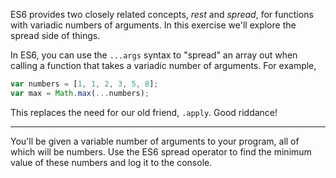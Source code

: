 ES6 provides two closely related concepts, _rest_ and _spread_, for functions with variadic numbers of arguments. In this exercise we'll explore the spread side of things.

In ES6, you can use the `...args` syntax to "spread" an array out when calling a function that takes a variadic number of arguments. For example,

```js
var numbers = [1, 1, 2, 3, 5, 8];
var max = Math.max(...numbers);
```

This replaces the need for our old friend, `.apply`. Good riddance!

---

You'll be given a variable number of arguments to your program, all of which will be numbers. Use the ES6 spread operator to find the minimum value of these numbers and log it to the console.
